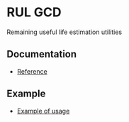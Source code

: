 # RUL GCD
Remaining useful life estimation utilities
## Documentation
- [Reference](https://lucianolorenti.github.io/rul_pm/)

## Example
- [Example of usage](examples/ExampleAircraftEngine.ipynb) 
